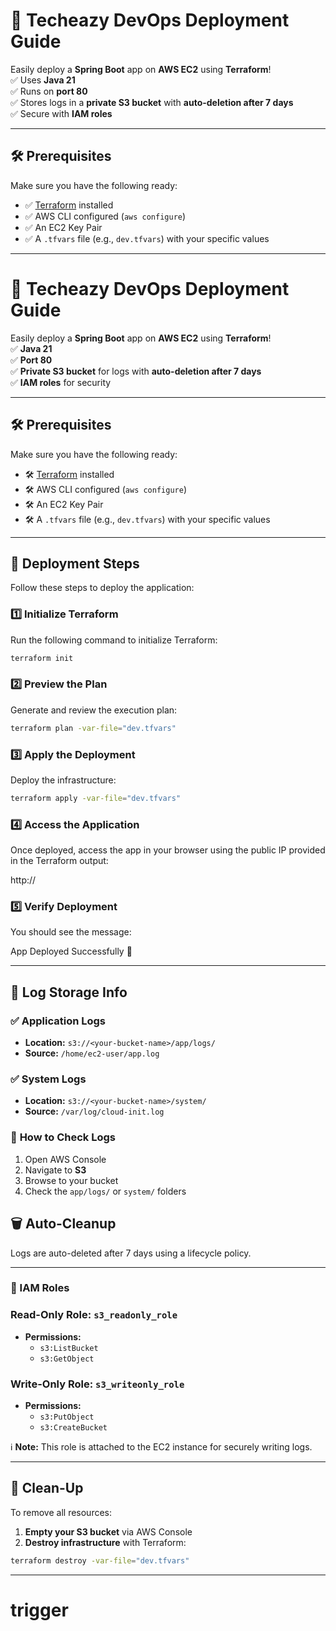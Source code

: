 # 🚀 Techeazy DevOps Deployment Guide

Easily deploy a **Spring Boot** app on **AWS EC2** using **Terraform**!  
✅ Uses **Java 21**  
✅ Runs on **port 80**  
✅ Stores logs in a **private S3 bucket** with **auto-deletion after 7 days**  
✅ Secure with **IAM roles**

---

## 🛠️ Prerequisites

Make sure you have the following ready:

- ✅ [Terraform](https://www.terraform.io/downloads) installed  
- ✅ AWS CLI configured (`aws configure`)  
- ✅ An EC2 Key Pair  
- ✅ A `.tfvars` file (e.g., `dev.tfvars`) with your specific values  

---

# 🚀 Techeazy DevOps Deployment Guide

Easily deploy a **Spring Boot** app on **AWS EC2** using **Terraform**!  
✅ **Java 21**  
✅ **Port 80**  
✅ **Private S3 bucket** for logs with **auto-deletion after 7 days**  
✅ **IAM roles** for security  

---

## 🛠️ Prerequisites

Make sure you have the following ready:  

- 🛠️ [Terraform](https://www.terraform.io/downloads) installed  
- 🛠️ AWS CLI configured (`aws configure`)  
- 🛠️ An EC2 Key Pair  
- 🛠️ A `.tfvars` file (e.g., `dev.tfvars`) with your specific values  

---

## 🚀 Deployment Steps

Follow these steps to deploy the application:  

### 1️⃣ **Initialize Terraform**  
Run the following command to initialize Terraform:  
```bash
terraform init
```

### 2️⃣ **Preview the Plan**  
Generate and review the execution plan:  
```bash
terraform plan -var-file="dev.tfvars"
```

### 3️⃣ **Apply the Deployment**  
Deploy the infrastructure:  
```bash
terraform apply -var-file="dev.tfvars"
```

### 4️⃣ **Access the Application**  
Once deployed, access the app in your browser using the public IP provided in the Terraform output:  

http://<public-ip>


### 5️⃣ **Verify Deployment**  
You should see the message:  

App Deployed Successfully 🎉


---

## 📜 Log Storage Info

### ✅ **Application Logs**  
- **Location:** `s3://<your-bucket-name>/app/logs/`  
- **Source:** `/home/ec2-user/app.log`  

### ✅ **System Logs**  
- **Location:** `s3://<your-bucket-name>/system/`  
- **Source:** `/var/log/cloud-init.log`  

### 🔎 **How to Check Logs**  
1. Open AWS Console  
2. Navigate to **S3**  
3. Browse to your bucket  
4. Check the `app/logs/` or `system/` folders  

## 🗑️ **Auto-Cleanup**  
Logs are auto-deleted after 7 days using a lifecycle policy.  

---

### 🔐 IAM Roles

### **Read-Only Role:** `s3_readonly_role`  
- **Permissions:**  
    - `s3:ListBucket`  
    - `s3:GetObject`  

### **Write-Only Role:** `s3_writeonly_role`  
- **Permissions:**  
    - `s3:PutObject`  
    - `s3:CreateBucket`  

ℹ️ **Note:** This role is attached to the EC2 instance for securely writing logs.  

---

## 🧹 Clean-Up

To remove all resources:  

1. **Empty your S3 bucket** via AWS Console  
2. **Destroy infrastructure** with Terraform:  
```bash
terraform destroy -var-file="dev.tfvars"
```

---  

# trigger
